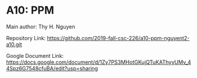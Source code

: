 # A10: PPM


Main author: Thy H. Nguyen

Repository Link: https://github.com/2019-fall-csc-226/a10-ppm-nguyent2-a10.git

Google Document Link: https://docs.google.com/document/d/1Zy7PS3MHotGKujQTuKAThyyUMv_44Spz6G7548cfuBA/edit?usp=sharing
